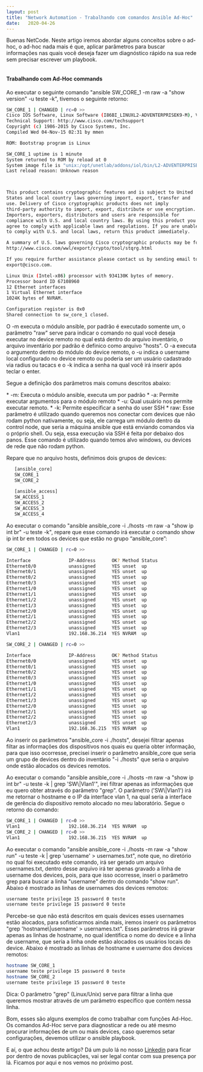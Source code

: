 ```yaml
---
layout: post 
title: "Network Automation - Trabalhando com comandos Ansible Ad-Hoc"
date:   2020-04-26
---
```


<p class="intro"><span class="dropcap">B</span>uenas NetCode. Neste artigo iremos abordar alguns conceitos sobre o ad-hoc, o ad-hoc nada mais é que, aplicar parâmetros para buscar informações nas quais você deseja fazer um diagnóstico rápido na sua rede sem precisar escrever um playbook.</p>

<img src="{{ '/assets/img/lab2.jpg' | prepend: site.baseurl }}" alt=""> 

#### Trabalhando com Ad-Hoc commands
<p>Ao executar o seguinte comando "ansible SW_CORE_1 -m raw -a "show version" -u teste -k", tivemos o seguinte retorno:</p>

```bash
SW_CORE_1 | CHANGED | rc=0 >>
Cisco IOS Software, Linux Software (I86BI_LINUXL2-ADVENTERPRISEK9-M), Version 15.2(CML_NIGHTLY_20151103)FLO_DSGS7, EARLY DEPLOYMENT DEVELOPMENT BUILD, synced to  FLO_DSGS7_POSTCOLLAPSE_TEAM_TRACK_DSGS_PI5
Technical Support: http://www.cisco.com/techsupport
Copyright (c) 1986-2015 by Cisco Systems, Inc.
Compiled Wed 04-Nov-15 02:31 by mmen

ROM: Bootstrap program is Linux

SW_CORE_1 uptime is 1 minute
System returned to ROM by reload at 0
System image file is "unix:/opt/unetlab/addons/iol/bin/L2-ADVENTERPRISEK9-M-15.2-IRON-20151"
Last reload reason: Unknown reason



This product contains cryptographic features and is subject to United
States and local country laws governing import, export, transfer and
use. Delivery of Cisco cryptographic products does not imply
third-party authority to import, export, distribute or use encryption.
Importers, exporters, distributors and users are responsible for
compliance with U.S. and local country laws. By using this product you
agree to comply with applicable laws and regulations. If you are unable
to comply with U.S. and local laws, return this product immediately.

A summary of U.S. laws governing Cisco cryptographic products may be found at:
http://www.cisco.com/wwl/export/crypto/tool/stqrg.html

If you require further assistance please contact us by sending email to
export@cisco.com.

Linux Unix (Intel-x86) processor with 934130K bytes of memory.
Processor board ID 67108960
12 Ethernet interfaces
1 Virtual Ethernet interface
1024K bytes of NVRAM.

Configuration register is 0x0
Shared connection to sw_core_1 closed.
```

<p>O -m executa o módulo ansible, por padrão é executado somente um, o parâmetro "raw" serve para indicar o comando no qual você deseja executar no device remoto no qual está dentro do arquivo inventário, o arquivo inventário por padrão é definico como arquivo "hosts". O -a executa o argumento dentro do módulo do device remoto, o -u indica o username local configurado no device remoto ou poderia ser um usuário cadastrado via radius ou tacacs e o -k indica a senha na qual você irá inserir após teclar o enter.</p>

<p>Segue a definição dos parâmetros mais comuns descritos abaixo:</p>
* -m: Executa o módulo ansible, executa um por padrão
* -a: Permite executar argumentos para o módulo remoto
* -u: Qual usuário nos permite executar remoto.
* -k: Permite especificar a senha do user SSH
* raw: Esse parâmetro é utilizado quando queremos nos conectar com devices que não rodam python nativamente, ou seja, ele carrega um módulo dentro da control node, que seria a máquina ansible que está enviando comandos via o próprio shell. Ou seja, essa execução via SSH é feita por debaixo dos panos. Esse comando é utilizado quando temos alvo windows, ou devices de rede que não rodam python.

<p>Repare que no arquivo hosts, definimos dois grupos de devices:</p>

```bash
   [ansible_core]
   SW_CORE_1
   SW_CORE_2
   
   [ansible_access]
   SW_ACCESS_1
   SW_ACCESS_2
   SW_ACCESS_3
   SW_ACCESS_4
```

<p>Ao executar o comando "ansible ansible_core -i ./hosts -m raw -a "show ip int br" -u teste -k", repare que esse comando irá executar o comando show ip int br em todos os devices que estão no grupo “ansible_core”:</p>

```bash
SW_CORE_1 | CHANGED | rc=0 >>

Interface              IP-Address      OK? Method Status                Protocol
Ethernet0/0            unassigned      YES unset  up                    up      
Ethernet0/1            unassigned      YES unset  up                    up      
Ethernet0/2            unassigned      YES unset  up                    up      
Ethernet0/3            unassigned      YES unset  up                    up      
Ethernet1/0            unassigned      YES unset  up                    up      
Ethernet1/1            unassigned      YES unset  up                    up      
Ethernet1/2            unassigned      YES unset  up                    up      
Ethernet1/3            unassigned      YES unset  up                    up      
Ethernet2/0            unassigned      YES unset  up                    up      
Ethernet2/1            unassigned      YES unset  up                    up      
Ethernet2/2            unassigned      YES unset  up                    up      
Ethernet2/3            unassigned      YES unset  up                    up      
Vlan1                  192.168.36.214  YES NVRAM  up                    up      Shared connection to sw_core_1 closed.

SW_CORE_2 | CHANGED | rc=0 >>

Interface              IP-Address      OK? Method Status                Protocol
Ethernet0/0            unassigned      YES unset  up                    up      
Ethernet0/1            unassigned      YES unset  up                    up      
Ethernet0/2            unassigned      YES unset  up                    up      
Ethernet0/3            unassigned      YES unset  up                    up      
Ethernet1/0            unassigned      YES unset  up                    up      
Ethernet1/1            unassigned      YES unset  up                    up      
Ethernet1/2            unassigned      YES unset  up                    up      
Ethernet1/3            unassigned      YES unset  up                    up      
Ethernet2/0            unassigned      YES unset  up                    up      
Ethernet2/1            unassigned      YES unset  up                    up      
Ethernet2/2            unassigned      YES unset  up                    up      
Ethernet2/3            unassigned      YES unset  up                    up      
Vlan1                  192.168.36.215  YES NVRAM  up                    up      Shared connection to sw_core_2 closed.
```

<p>Ao inserir os parâmetros "ansible_core -i ./hosts", desejei filtrar apenas filtar as informações dos dispositivos nos quais eu queria obter informação, para que isso ocorresse, precisei inserir o parâmetro ansible_core que seria um grupo de devices dentro do inventário "-i ./hosts" que seria o arquivo onde estão alocados os devices remotos.</p>

<p>Ao executar o comando "ansible ansible_core -i ./hosts -m raw -a "show ip int br" -u teste -k | grep 'SW\|Vlan1'", irei filtrar apenas as informações que eu quero obter através do parâmetro "grep". O parâmetro ('SW\|Vlan1') irá me retornar o hostname e o IP da interface vlan 1, na qual seria a interface de gerência do dispositivo remoto alocado no meu laboratório. Segue o retorno do comando:</p>

```bash
SW_CORE_1 | CHANGED | rc=0 >>
Vlan1                  192.168.36.214  YES NVRAM  up                    up      Shared connection to sw_core_1 closed.
SW_CORE_2 | CHANGED | rc=0 >>
Vlan1                  192.168.36.215  YES NVRAM  up                    up      Shared connection to sw_core_2 closed.
```

<p>Ao executar o comando "ansible ansible_core -i ./hosts -m raw -a "show run" -u teste -k | grep 'username' > usernames.txt", note que, no diretório no qual foi executado este comando, irá ser gerado um arquivo usernames.txt, dentro desse arquivo irá ter apenas gravado a linha de username dos devices, pois, para que isso ocorresse, inseri o parâmetro grep para buscar a linha "username" dentro do comando "show run". Abaixo é mostrado as linhas de usernames dos devices remotos:</p>

```bash
username teste privilege 15 password 0 teste
username teste privilege 15 password 0 teste
```

<p>Percebe-se que não está descritos em quais devices esses usernames estão alocados, para sofisticarmos ainda mais, iremos inserir os parâmetros "grep 'hostname\|username' > usernames.txt". Esses parâmetros irá gravar apenas as linhas de hostname, no qual identifica o nome do device e a linha de username, que seria a linha onde estão alocados os usuários locais do device. Abaixo é mostrado as linhas de hostname e username dos devices remotos:</p>

```bash
hostname SW_CORE_1
username teste privilege 15 password 0 teste
hostname SW_CORE_2
username teste privilege 15 password 0 teste
```
<p>Dica: O parâmetro "grep" (Linux/Unix) serve para filtrar a linha que queremos mostrar através de um parâmetro específico que contém nessa linha.</p>

<p>Bom, esses são alguns exemplos de como trabalhar com funções Ad-Hoc. Os comandos Ad-Hoc serve para diagnosticar a rede ou até mesmo procurar informações de um ou mais devices, caso queremos setar configurações, devemos utilizar o ansible playbook.</p>

<p>E aí, o que achou deste artigo? Dá um pulo lá no nosso <a href="https://www.linkedin.com/company/ccna-student/?viewAsMember=true">Linkedin</a> para ficar por dentro de novas publicações, vai ser legal contar com sua presença por lá. Ficamos por aqui e nos vemos no próximo post.</p>


